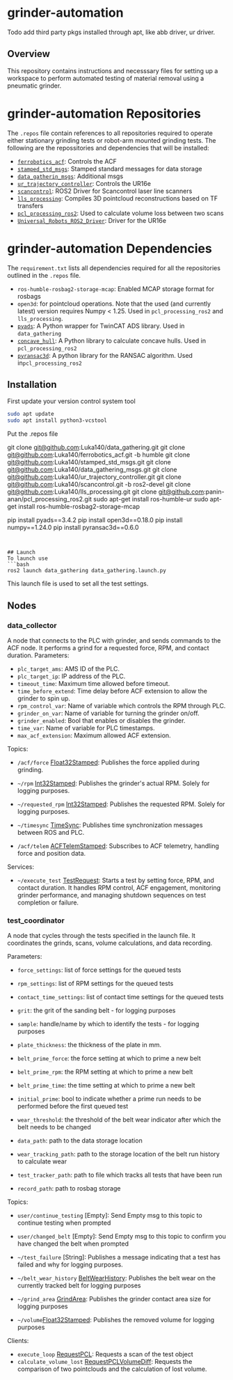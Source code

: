 # grinder-automation

Todo add third party pkgs installed through apt, like abb driver, ur driver.

## Overview
This repository contains instructions and necesssary files for setting up a workspace to perform automated testing of material removal using a pneumatic grinder. 


# grinder-automation Repositories
The `.repos` file contain references to all repositories required to operate either stationary grinding tests or robot-arm mounted grinding tests.
The following are the repossitories and dependencies that will be installed: 
- [`ferrobotics_acf`](https://github.com/Luka140/ferrobotics_acf/tree/humble): Controls the ACF
- [`stamped_std_msgs`](https://github.com/Luka140/stamped_std_msgs/tree/main): Stamped standard messages for data storage
- [`data_gatherin_msgs`](https://github.com/Luka140/data_gathering_msgs): Additional msgs
- [`ur_trajectory_controller`](https://github.com/Luka140/ur_trajectory_controller): Controls the UR16e
- [`scancontrol`](https://github.com/Luka140/scancontrol/tree/ros2-devel): ROS2 Driver for Scancontrol laser line scanners
- [`lls_processing`](https://github.com/Luka140/lls_processing): Compiles 3D pointcloud reconstructions based on TF transfers
- [`pcl_processing_ros2`](https://github.com/panin-anan/pcl_processing_ros2/tree/main): Used to calculate volume loss between two scans
- [`Universal_Robots_ROS2_Driver`](https://github.com/UniversalRobots/Universal_Robots_ROS2_Driver/tree/humble): Driver for the UR16e


# grinder-automation Dependencies
The `requirement.txt` lists all dependencies required for all the repositories outlined in the `.repos` file.

- `ros-humble-rosbag2-storage-mcap`: Enabled MCAP storage format for rosbags
- `open3d`: for pointcloud operations. Note that the used (and currently latest) version requires Numpy < 1.25. Used in `pcl_processing_ros2` and `lls_processing`.
- [`pyads`](https://github.com/stlehmann/pyads): A Python wrapper for TwinCAT ADS library. Used in `data_gathering`
- [`concave_hull`](https://github.com/panin-anan/concave_hull): A Python library to calculate concave hulls. Used in `pcl_processing_ros2`
- [`pyransac3d`](https://github.com/leomariga/pyRANSAC-3D): A python library for the RANSAC algorithm. Used in`pcl_processing_ros2`

## Installation

First update your version control system tool
```bash
sudo apt update
sudo apt install python3-vcstool
```

Put the .repos file

git clone git@github.com:Luka140/data_gathering.git
git clone git@github.com:Luka140/ferrobotics_acf.git -b humble
git clone git@github.com:Luka140/stamped_std_msgs.git
git clone git@github.com:Luka140/data_gathering_msgs.git
git clone git@github.com:Luka140/ur_trajectory_controller.git
git clone git@github.com:Luka140/scancontrol.git -b ros2-devel
git clone git@github.com:Luka140/lls_processing.git
git clone git@github.com:panin-anan/pcl_processing_ros2.git
sudo apt-get install ros-humble-ur
sudo apt-get install ros-humble-rosbag2-storage-mcap

pip install pyads==3.4.2
pip install open3d==0.18.0
pip install numpy==1.24.0
pip install pyransac3d==0.6.0
```


## Launch
To launch use 
```bash
ros2 launch data_gathering data_gathering.launch.py
```
This launch file is used to set all the test settings. 


## Nodes
### data_collector
A node that connects to the PLC with grinder, and sends commands to the ACF node. It performs a grind for a requested force, RPM, and contact duration.
Parameters:
- `plc_target_ams`: AMS ID of the PLC.
- `plc_target_ip`: IP address of the PLC.
- `timeout_time`: Maximum time allowed before timeout.
- `time_before_extend`: Time delay before ACF extension to allow the grinder to spin up.
- `rpm_control_var`: Name of variable which controls the RPM through PLC.
- `grinder_on_var`: Name of variable for turning the grinder on/off.
- `grinder_enabled`: Bool that enables or disables the grinder.
- `time_var`: Name of variable for PLC timestamps.
- `max_acf_extension`: Maximum allowed ACF extension.

Topics:
- `/acf/force` [Float32Stamped](https://github.com/Luka140/stamped_std_msgs/blob/main/msg/Float32Stamped.msg): Publishes the force applied during grinding.
- `~/rpm` [Int32Stamped](https://github.com/Luka140/stamped_std_msgs/blob/main/msg/Int32Stamped.msg): Publishes the grinder's actual RPM. Solely for logging purposes.
- `~/requested_rpm` [Int32Stamped](https://github.com/Luka140/stamped_std_msgs/blob/main/msg/Int32Stamped.msg): Publishes the requested RPM. Solely for logging purposes.
- `~/timesync` [TimeSync](https://github.com/Luka140/stamped_std_msgs/blob/main/msg/TimeSync.msg): Publishes time synchronization messages between ROS and PLC.

 - `/acf/telem` [ACFTelemStamped](https://github.com/Luka140/ferrobotics_acf/blob/humble/msg/ACFTelemStamped.msg): Subscribes to ACF telemetry, handling force and position data.

Services:
- `~/execute_test` [TestRequest](https://github.com/Luka140/data_gathering_msgs/blob/main/srv/TestRequest.srv): Starts a test by setting force, RPM, and contact duration. It handles RPM control, ACF engagement, monitoring grinder performance, and managing shutdown sequences on test completion or failure.


### test_coordinator
A node that cycles through the tests specified in the launch file. It coordinates the grinds, scans, volume calculations, and data recording. 

Parameters:
- `force_settings`: list of force settings for the queued tests
- `rpm_settings`: list of RPM settings for the queued tests
- `contact_time_settings`: list of contact time settings for the queued tests
- `grit`: the grit of the sanding belt - for logging purposes
- `sample`: handle/name by which to identify the tests - for logging purposes
- `plate_thickness`: the thickness of the plate in mm. 

- `belt_prime_force`: the force setting at which to prime a new belt
- `belt_prime_rpm`: the RPM setting at which to prime a new belt
- `belt_prime_time`: the time setting at which to prime a new belt
- `initial_prime`: bool to indicate whether a prime run needs to be performed before the first queued test
- `wear_threshold`: the threshold of the belt wear indicator after which the belt needs to be changed

- `data_path`: path to the data storage location
- `wear_tracking_path`: path to the storage location of the belt run history to calculate wear
- `test_tracker_path`: path to file which tracks all tests that have been run
- `record_path`: path to rosbag storage


Topics:
- `user/continue_testing` [Empty]: Send Empty msg to this topic to continue testing when prompted
- `user/changed_belt` [Empty]: Send Empty msg to this topic to confirm you have changed the belt when prompted
  
- `~/test_failure` [String]: Publishes a message indicating that a test has failed and why for logging purposes.
- `~/belt_wear_history` [BeltWearHistory](https://github.com/Luka140/data_gathering_msgs/blob/main/msg/BeltWearHistory.msg): Publishes the belt wear on the currently tracked belt for logging purposes
- `~/grind_area` [GrindArea](https://github.com/Luka140/data_gathering_msgs/blob/main/msg/GrindArea.msg): Publishes the grinder contact area size for logging purposes
- `~/volume`[Float32Stamped](https://github.com/Luka140/stamped_std_msgs/blob/main/msg/Float32Stamped.msg): Publishes the removed volume for logging purposes
    
Clients:
- `execute_loop` [RequestPCL](https://github.com/Luka140/data_gathering_msgs/blob/main/srv/RequestPCL.srv): Requests a scan of the test object
- `calculate_volume_lost` [RequestPCLVolumeDiff](https://github.com/Luka140/data_gathering_msgs/blob/main/srv/RequestPCLVolumeDiff.srv): Requests the comparison of two pointclouds and the calculation of lost volume.

